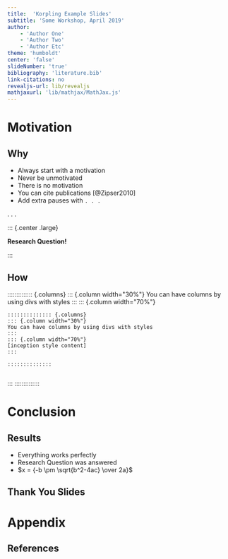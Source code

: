 ```yaml
---
title:  'Korpling Example Slides'
subtitle: 'Some Workshop, April 2019'
author: 
    - 'Author One'
    - 'Author Two'
    - 'Author Etc'
theme: 'humboldt'
center: 'false'
slideNumber: 'true'
bibliography: 'literature.bib'
link-citations: no
revealjs-url: lib/revealjs
mathjaxurl: 'lib/mathjax/MathJax.js'
---
```


# Motivation

## Why

- Always start with a motivation
- Never be unmotivated
- There is no motivation
- You can cite publications [@Zipser2010]
- Add extra pauses with `. . . `

. . . 

::: {.center .large}

**Research Question!**

:::

## How

:::::::::::::: {.columns}
::: {.column width="30%"}
You can have columns by using divs with styles
:::
::: {.column width="70%"}

```
:::::::::::::: {.columns}
::: {.column width="30%"}
You can have columns by using divs with styles
:::
::: {.column width="70%"}
[inception style content]
:::

::::::::::::::


```


:::
::::::::::::::

# Conclusion

## Results

- Everything works perfectly
- Research Question was answered
- $x = {-b \pm \sqrt{b^2-4ac} \over 2a}$

## Thank You Slides

# Appendix

## References
